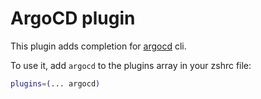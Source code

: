 # ArgoCD plugin

This plugin adds completion for [argocd](https://argoproj.github.io/argo-cd/) cli.

To use it, add `argocd` to the plugins array in your zshrc file:

```zsh
plugins=(... argocd)
```
